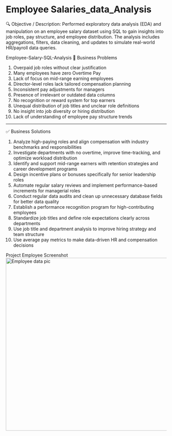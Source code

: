 # Employee Salaries_data_Analysis
🔍 Objective / Description: Performed exploratory data analysis (EDA) and manipulation on an employee salary dataset using SQL to gain insights into job roles, pay structure, and employee distribution. The analysis includes aggregations, filters, data cleaning, and updates to simulate real-world HR/payroll data queries.


Employee-Salary-SQL-Analysis
🛑 Business Problems
1.	Overpaid job roles without clear justification
2.	Many employees have zero Overtime Pay
3.	Lack of focus on mid-range earning employees
4.	Director-level roles lack tailored compensation planning
5.	Inconsistent pay adjustments for managers
6.	Presence of irrelevant or outdated data columns
7.	No recognition or reward system for top earners
8.	Unequal distribution of job titles and unclear role definitions
9.	No insight into job diversity or hiring distribution
10.	Lack of understanding of employee pay structure trends
________________________________________
✅ Business Solutions
1.	Analyze high-paying roles and align compensation with industry benchmarks and responsibilities
2.	Investigate departments with no overtime, improve time-tracking, and optimize workload distribution
3.	Identify and support mid-range earners with retention strategies and career development programs
4.	Design incentive plans or bonuses specifically for senior leadership roles
5.	Automate regular salary reviews and implement performance-based increments for managerial roles
6.	Conduct regular data audits and clean up unnecessary database fields for better data quality
7.	Establish a performance recognition program for high-contributing employees
8.	Standardize job titles and define role expectations clearly across departments
9.	Use job title and department analysis to improve hiring strategy and team structure
10.	Use average pay metrics to make data-driven HR and compensation decisions


Project Employee Screenshot
<img width="956" height="539" alt="Employee data pic" src="https://github.com/user-attachments/assets/d229f47e-10f8-4324-8784-3e8563f3a51f" />

